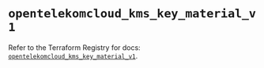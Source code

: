 # `opentelekomcloud_kms_key_material_v1`

Refer to the Terraform Registry for docs: [`opentelekomcloud_kms_key_material_v1`](https://registry.terraform.io/providers/opentelekomcloud/opentelekomcloud/1.36.31/docs/resources/kms_key_material_v1).
